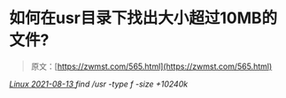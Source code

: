 <!--yml
category: 未分类
date: 0001-01-01 00:00:00
--->

# 如何在usr目录下找出大小超过10MB的文件?

> 原文：[https://zwmst.com/565.html](https://zwmst.com/565.html)

   [ *Linux* ](https://zwmst.com/linux)*[ <time datetime="2021-08-14T07:34:13+08:00"> 2021-08-13 </time> ](https://zwmst.com/565.html)  find /usr -type f -size +10240k*